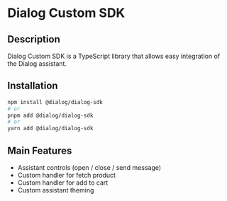 # Dialog Custom SDK

## Description

Dialog Custom SDK is a TypeScript library that allows easy integration of the Dialog assistant.

## Installation

```bash
npm install @dialog/dialog-sdk
# or
pnpm add @dialog/dialog-sdk
# or
yarn add @dialog/dialog-sdk
```

## Main Features

- Assistant controls (open / close / send message)
- Custom handler for fetch product
- Custom handler for add to cart
- Custom assistant theming
